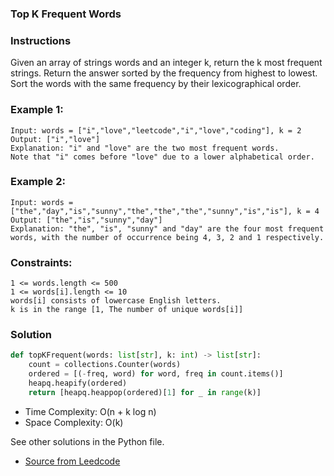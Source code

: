 ### Top K Frequent Words

### Instructions
Given an array of strings words and an integer k, return the k most frequent strings.
Return the answer sorted by the frequency from highest to lowest. Sort the words with the same frequency by their lexicographical order.

### Example 1:

```
Input: words = ["i","love","leetcode","i","love","coding"], k = 2
Output: ["i","love"]
Explanation: "i" and "love" are the two most frequent words.
Note that "i" comes before "love" due to a lower alphabetical order.
```
### Example 2:

```
Input: words = ["the","day","is","sunny","the","the","the","sunny","is","is"], k = 4
Output: ["the","is","sunny","day"]
Explanation: "the", "is", "sunny" and "day" are the four most frequent words, with the number of occurrence being 4, 3, 2 and 1 respectively.
```

### Constraints:
```
1 <= words.length <= 500
1 <= words[i].length <= 10
words[i] consists of lowercase English letters.
k is in the range [1, The number of unique words[i]]
```
### Solution
```py
def topKFrequent(words: list[str], k: int) -> list[str]:
    count = collections.Counter(words)
    ordered = [(-freq, word) for word, freq in count.items()]
    heapq.heapify(ordered)
    return [heapq.heappop(ordered)[1] for _ in range(k)]
```
* Time Complexity: O(n + k log n)
* Space Complexity: O(k) 

See other solutions in the Python file.


* [Source from Leedcode](https://leetcode.com/problems/top-k-frequent-words/)



































